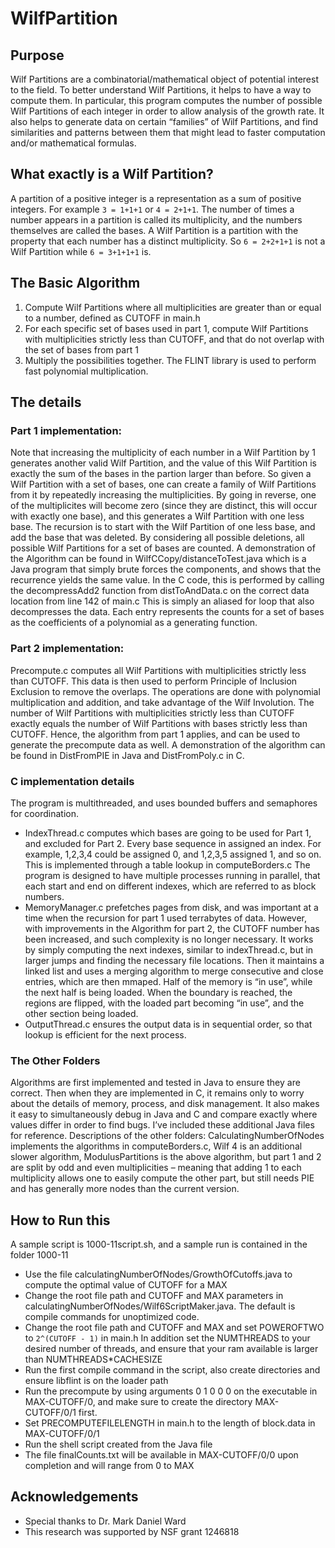# WilfPartition
## Purpose
Wilf Partitions are a combinatorial/mathematical object of potential interest to the field.  To better understand Wilf Partitions, it helps to have a way to compute them.  In particular, this program computes the number of possible Wilf Partitions of each integer in order to allow analysis of the growth rate.  It also helps to generate data on certain “families” of Wilf Partitions, and find similarities and patterns between them that might lead to faster computation and/or mathematical formulas.
## What exactly is a Wilf Partition? 
A partition of a positive integer is a representation as a sum of positive integers.  For example `3 = 1+1+1` or `4 = 2+1+1`.
The number of times a number appears in a partition is called its multiplicity, and the numbers themselves are called the bases.  A Wilf Partition is a partition with the property that each number has a distinct multiplicity.  So `6 = 2+2+1+1` is not a Wilf Partition while `6 = 3+1+1+1` is.
## The Basic Algorithm
1. Compute Wilf Partitions where all multiplicities are greater than or equal to a number, defined as CUTOFF in main.h
2. For each specific set of bases used in part 1, compute Wilf Partitions with multiplicities strictly less than CUTOFF, and that do not overlap with the set of bases from part 1
3. Multiply the possibilities together.  The FLINT library is used to perform fast polynomial multiplication.
## The details
### Part 1 implementation:
Note that increasing the multiplicity of each number in a Wilf Partition by 1 generates another valid Wilf Partition, and the value of this Wilf Partition is exactly the sum of the bases in the partion larger than before.  So given a Wilf Partition with a set of bases, one can create a family of Wilf Partitions from it by repeatedly increasing the multiplicities.  By going in reverse, one of the multiplicites will become zero (since they are distinct, this will occur with exactly one base), and this generates a Wilf Partition with one less base.  The recursion is to start with the Wilf Partition of one less base, and add the base that was deleted.  By considering all possible deletions, all possible Wilf Partitions for a set of bases are counted.
A demonstration of the Algorithm can be found in WilfCCopy/distanceToTest.java which is a Java program that simply brute forces the components, and shows that the recurrence yields the same value.  In the C code, this is performed by calling the decompressAdd2 function from distToAndData.c on the correct data location from line 142 of main.c  This is simply an aliased for loop that also decompresses the data.  Each entry represents the counts for a set of bases as the coefficients of a polynomial as a generating function.
### Part 2 implementation:
Precompute.c computes all Wilf Partitions with multiplicities strictly less than CUTOFF.  This data is then used to perform Principle of Inclusion Exclusion to remove the overlaps.  The operations are done with polynomial multiplication and addition, and take advantage of the Wilf Involution.  The number of Wilf Partitions with multiplicities strictly less than CUTOFF exactly equals the number of Wilf Partitions with bases strictly less than CUTOFF.  Hence, the algorithm from part 1 applies, and can be used to generate the precompute data as well.  A demonstration of the algorithm can be found in DistFromPIE in Java and DistFromPoly.c in C.
### C implementation details
The program is multithreaded, and uses bounded buffers and semaphores for coordination.  
- IndexThread.c computes which bases are going to be used for Part 1, and excluded for Part 2.  Every base sequence in assigned an index.  For example, 1,2,3,4 could be assigned 0, and 1,2,3,5 assigned 1, and so on.  This is implemented through a table lookup in computeBorders.c  The program is designed to have multiple processes running in parallel, that each start and end on different indexes, which are referred to as block numbers.
- MemoryManager.c prefetches pages from disk, and was important at a time when the recursion for part 1 used terrabytes of data.  However, with improvements in the Algorithm for part 2, the CUTOFF number has been increased, and such complexity is no longer necessary.  It works by simply computing the next indexes, similar to indexThread.c, but in larger jumps and finding the necessary file locations.  Then it maintains a linked list and uses a merging algorithm to merge consecutive and close entries, which are then mmaped.  Half of the memory is “in use”, while the next half is being loaded.  When the boundary is reached, the regions are flipped, with the loaded part becoming “in use”, and the other section being loaded.
- OutputThread.c ensures the output data is in sequential order, so that lookup is efficient for the next process.
### The Other Folders
Algorithms are first implemented and tested in Java to ensure they are correct.  Then when they are implemented in C, it remains only to worry about the details of memory, process, and disk management.  It also makes it easy to simultaneously debug in Java and C and compare exactly where values differ in order to find bugs.  I’ve included these additional Java files for reference.  Descriptions of the other folders:  CalculatingNumberOfNodes implements the algorithms in computeBorders.c, Wilf 4 is an additional slower algorithm, ModulusPartitions is the above algorithm, but part 1 and 2 are split by odd and even multiplicities – meaning that adding 1 to each multiplicity allows one to easily compute the other part, but still needs PIE and has generally more nodes than the current version.
## How to Run this
A sample script is 1000-11script.sh, and a sample run is contained in the folder 1000-11
- Use the file calculatingNumberOfNodes/GrowthOfCutoffs.java to compute the optimal value of CUTOFF for a MAX
- Change the root file path and CUTOFF and MAX parameters in calculatingNumberOfNodes/Wilf6ScriptMaker.java.  The default is compile commands for unoptimized code.
- Change the root file path and CUTOFF and MAX and set POWEROFTWO to `2^(CUTOFF - 1)` in main.h  In addition set the NUMTHREADS to your desired number of threads, and ensure that your ram available is larger than NUMTHREADS*CACHESIZE
- Run the first compile command in the script, also create directories and ensure libflint is on the loader path
- Run the precompute by using arguments 0 1 0 0 0 on the executable in MAX-CUTOFF/0, and make sure to create the directory MAX-CUTOFF/0/1 first.
- Set PRECOMPUTEFILELENGTH in main.h to the length of block.data in MAX-CUTOFF/0/1
- Run the shell script created from the Java file
- The file finalCounts.txt will be available in MAX-CUTOFF/0/0 upon completion and will range from 0 to MAX
## Acknowledgements
- Special thanks to Dr. Mark Daniel Ward
- This research was supported by NSF grant 1246818


